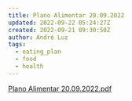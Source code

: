 ```yaml
---
title: Plano Alimentar 20.09.2022
updated: 2022-09-22 05:24:27Z
created: 2022-09-21 09:30:50Z
author: André Luz
tags:
  - eating_plan
  - food
  - health
---
```


[Plano Alimentar 20.09.2022.pdf](Plano_Alimentar_20.09.2022.pdf)